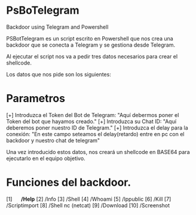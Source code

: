 # PsBoTelegram
Backdoor using Telegram and Powershell

PSBotTelegram es un script escrito en Powershell que nos crea una backdoor que se conecta a Telegram y se gestiona desde Telegram.

Al ejecutar el script nos va a pedir tres datos necesarios para crear el shellcode.

Los datos que nos pide son los siguientes:

# Parametros
[+] Introduzca el Token del Bot de Telegram: "Aquí debermos poner el Token del bot que hayamos creado."
[+] Introduzca su Chat ID: "Aquí deberemos poner nuestro ID de Telegram."
[+] Introduzca el delay para la conexión: "En este campo seteamos el delay(retardo) entre en pc con el backdoor y nuestro chat de telegram" 

Una vez introducido estos datos, nos creará un shellcode en BASE64 para ejecutarlo en el equipo objetivo.

# Funciones del backdoor.

[1]   &nbsp;&nbsp;&nbsp;&nbsp;&nbsp;**/Help**
[2] /Info
[3] /Shell
[4] /Whoami
[5] /Ippublic
[6] /Kill
[7] /Scriptimport
[8] /Shell nc (netcat)
[9] /Download
[10] /Screenshot

